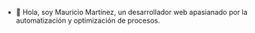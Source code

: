 - 👋 Hola, soy Mauricio Martínez, un desarrollador web apasianado por la automatización y optimización de procesos.
<!---
- 👀 I’m interested in
- 🌱 I’m currently learning ...
- 💞️ I’m looking to collaborate on ...
- 📫 How to reach me ...
--->

<!---
MauricioMtz02/MauricioMtz02 is a ✨ special ✨ repository because its `README.md` (this file) appears on your GitHub profile.
You can click the Preview link to take a look at your changes.
--->

